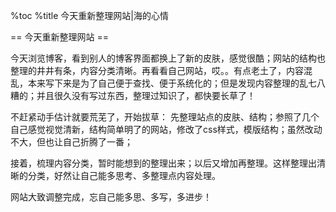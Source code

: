 %toc
%title 今天重新整理网站|海的心情

== 今天重新整理网站 ==

   今天浏览博客，看到别人的博客界面都换上了新的皮肤，感觉很酷；网站的结构也整理的井井有条，内容分类清晰。再看看自己网站，哎。。有点老土了，内容混乱，本来写下来是为了自己便于查找、便于系统化的；但是发现内容整理的乱七八糟的；并且很久没有写过东西，整理过知识了，都快要长草了！

   不赶紧动手估计就要荒芜了，开始拔草：
   先整理站点的皮肤、结构；参照了几个自己感觉视觉清新，结构简单明了的网站，修改了css样式，模版结构；虽然改动不大，但也让自己折腾了一番；

   接着，梳理内容分类，暂时能想到的整理出来；以后又增加再整理。这样整理出清晰的分类，好然让自己能多思考、多整理点内容处理。

   网站大致调整完成，忘自己能多思、多写，多进步！
